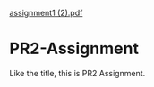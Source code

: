 [assignment1 (2).pdf](https://github.com/NotAProPilot/PR2-Assignment/files/10964434/assignment1.2.pdf)
# PR2-Assignment
Like the title, this is PR2 Assignment.
